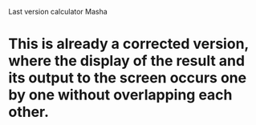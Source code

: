 Last version calculator Masha

# This is already a corrected version, where the display of the result and its output to the screen occurs one by one without overlapping each other.